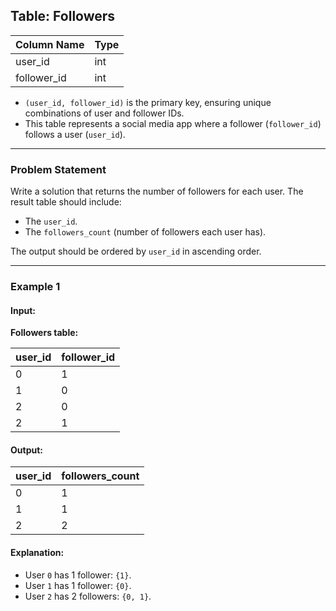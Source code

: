 ## Table: Followers

| Column Name | Type |
|-------------|------|
| user_id     | int  |
| follower_id | int  |

- `(user_id, follower_id)` is the primary key, ensuring unique combinations of user and follower IDs.
- This table represents a social media app where a follower (`follower_id`) follows a user (`user_id`).

---

### Problem Statement

Write a solution that returns the number of followers for each user. The result table should include:
- The `user_id`.
- The `followers_count` (number of followers each user has).

The output should be ordered by `user_id` in ascending order.

---

### Example 1

#### Input:
**Followers table:**

| user_id | follower_id |
|---------|-------------|
| 0       | 1           |
| 1       | 0           |
| 2       | 0           |
| 2       | 1           |

#### Output:
| user_id | followers_count |
|---------|-----------------|
| 0       | 1               |
| 1       | 1               |
| 2       | 2               |

#### Explanation:
- User `0` has 1 follower: `{1}`.
- User `1` has 1 follower: `{0}`.
- User `2` has 2 followers: `{0, 1}`.
